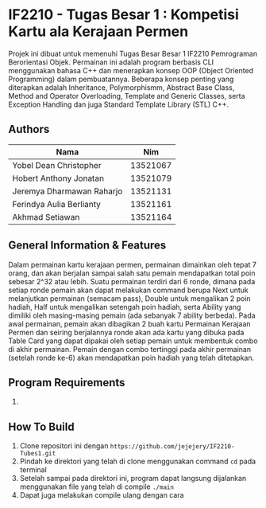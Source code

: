 # IF2210 - Tugas Besar 1 : Kompetisi Kartu ala Kerajaan Permen

Projek ini dibuat untuk memenuhi Tugas Besar Besar 1 IF2210 Pemrograman Berorientasi Objek. Permainan ini adalah program berbasis CLI menggunakan bahasa C++ dan menerapkan konsep OOP (Object Oriented Programming) dalam pembuatannya. Beberapa konsep penting yang diterapkan adalah Inheritance, Polymorphismm, Abstract Base Class, Method and Operator Overloading, Template and Generic Classes, serta Exception Handling dan juga Standard Template Library (STL) C++.


## Authors 

| Nama                        |  Nim      |
|-----------------------------|-----------|
| Yobel Dean Christopher      | 13521067  |
| Hobert Anthony Jonatan      | 13521079  |
| Jeremya Dharmawan Raharjo   | 13521131  |
| Ferindya Aulia Berlianty    | 13521161  |
| Akhmad Setiawan             | 13521164  |


## General Information & Features 
Dalam permainan kartu kerajaan permen, permainan dimainkan oleh tepat 7 orang, dan akan berjalan sampai salah satu pemain mendapatkan total poin sebesar 2^32 atau lebih. Suatu permainan terdiri dari 6 ronde, dimana pada setiap ronde pemain akan dapat melakukan command berupa Next untuk melanjutkan permainan (semacam pass), Double untuk mengalikan 2 poin hadiah, Half untuk mengalikan setengah poin hadiah, serta Ability yang dimiliki oleh masing-masing pemain (ada sebanyak 7 ability berbeda). Pada awal permainan, pemain akan dibagikan 2 buah kartu Permainan Kerajaan Permen dan seiring berjalannya ronde akan ada kartu yang dibuka pada Table Card yang dapat dipakai oleh setiap pemain untuk membentuk combo di akhir permainan. Pemain dengan combo tertinggi pada akhir permainan (setelah ronde ke-6) akan mendapatkan poin hadiah yang telah ditetapkan. 

## Program Requirements
1. 

## How To Build 
1. Clone repositori ini dengan ```https://github.com/jejejery/IF2210-Tubes1.git```
2. Pindah ke direktori yang telah di clone menggunakan command ```cd``` pada terminal
3. Setelah sampai pada direktori ini, program dapat langsung dijalankan menggunakan file yang telah di compile ```./main```
4. Dapat juga melakukan compile ulang dengan cara 
